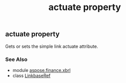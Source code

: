 ﻿---
title: actuate property
second_title: Aspose.Finance for Python via .NET API References
description: 
type: docs
weight: 30
url: /python-net/aspose.finance.xbrl/linkbaseref/actuate/
is_root: false
---

## actuate property


Gets or sets the simple link actuate attribute.

### See Also
* module [aspose.finance.xbrl](../../)
* class [LinkbaseRef](/finance/python-net/aspose.finance.xbrl/linkbaseref)
